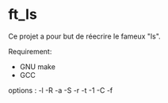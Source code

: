 # ft_ls

Ce projet a pour but de réecrire le fameux "ls".

Requirement:
- GNU make
- GCC

options :
-l -R -a -S -r -t -1 -C -f
